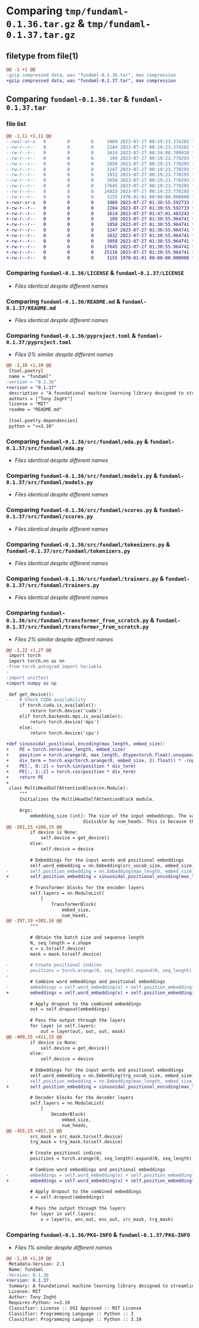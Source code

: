 # Comparing `tmp/fundaml-0.1.36.tar.gz` & `tmp/fundaml-0.1.37.tar.gz`

## filetype from file(1)

```diff
@@ -1 +1 @@
-gzip compressed data, was "fundaml-0.1.36.tar", max compression
+gzip compressed data, was "fundaml-0.1.37.tar", max compression
```

## Comparing `fundaml-0.1.36.tar` & `fundaml-0.1.37.tar`

### file list

```diff
@@ -1,11 +1,11 @@
--rwxr-xr-x   0        0        0     1069 2023-07-27 00:19:23.374282 fundaml-0.1.36/LICENSE
--rw-r--r--   0        0        0     2284 2023-07-27 00:19:23.374282 fundaml-0.1.36/README.md
--rw-r--r--   0        0        0     1614 2023-07-27 00:34:08.709918 fundaml-0.1.36/pyproject.toml
--rw-r--r--   0        0        0      109 2023-07-27 00:19:23.770293 fundaml-0.1.36/src/fundaml/__init__.py
--rw-r--r--   0        0        0     1058 2023-07-27 00:19:23.770293 fundaml-0.1.36/src/fundaml/eda.py
--rw-r--r--   0        0        0     3247 2023-07-27 00:19:23.770293 fundaml-0.1.36/src/fundaml/models.py
--rw-r--r--   0        0        0     1032 2023-07-27 00:19:23.770293 fundaml-0.1.36/src/fundaml/scores.py
--rw-r--r--   0        0        0     3050 2023-07-27 00:19:23.770293 fundaml-0.1.36/src/fundaml/tokenizers.py
--rw-r--r--   0        0        0    17645 2023-07-27 00:19:23.770293 fundaml-0.1.36/src/fundaml/trainers.py
--rw-r--r--   0        0        0    24833 2023-07-27 00:19:23.770293 fundaml-0.1.36/src/fundaml/transformer_from_scratch.py
--rw-r--r--   0        0        0     3155 1970-01-01 00:00:00.000000 fundaml-0.1.36/PKG-INFO
+-rwxr-xr-x   0        0        0     1069 2023-07-27 01:30:55.592733 fundaml-0.1.37/LICENSE
+-rw-r--r--   0        0        0     2284 2023-07-27 01:30:55.592733 fundaml-0.1.37/README.md
+-rw-r--r--   0        0        0     1614 2023-07-27 01:47:01.483243 fundaml-0.1.37/pyproject.toml
+-rw-r--r--   0        0        0      109 2023-07-27 01:30:55.964741 fundaml-0.1.37/src/fundaml/__init__.py
+-rw-r--r--   0        0        0     1058 2023-07-27 01:30:55.964741 fundaml-0.1.37/src/fundaml/eda.py
+-rw-r--r--   0        0        0     3247 2023-07-27 01:30:55.964741 fundaml-0.1.37/src/fundaml/models.py
+-rw-r--r--   0        0        0     1032 2023-07-27 01:30:55.964741 fundaml-0.1.37/src/fundaml/scores.py
+-rw-r--r--   0        0        0     3050 2023-07-27 01:30:55.964741 fundaml-0.1.37/src/fundaml/tokenizers.py
+-rw-r--r--   0        0        0    17645 2023-07-27 01:30:55.964741 fundaml-0.1.37/src/fundaml/trainers.py
+-rw-r--r--   0        0        0    25116 2023-07-27 01:30:55.964741 fundaml-0.1.37/src/fundaml/transformer_from_scratch.py
+-rw-r--r--   0        0        0     3155 1970-01-01 00:00:00.000000 fundaml-0.1.37/PKG-INFO
```

### Comparing `fundaml-0.1.36/LICENSE` & `fundaml-0.1.37/LICENSE`

 * *Files identical despite different names*

### Comparing `fundaml-0.1.36/README.md` & `fundaml-0.1.37/README.md`

 * *Files identical despite different names*

### Comparing `fundaml-0.1.36/pyproject.toml` & `fundaml-0.1.37/pyproject.toml`

 * *Files 0% similar despite different names*

```diff
@@ -1,10 +1,10 @@
 [tool.poetry]
 name = "fundaml"
-version = "0.1.36"
+version = "0.1.37"
 description = "A foundational machine learning library designed to streamline the end-to-end process of developing and deploying machine learning models. FundAML offers a broad array of tools and utilities for data preprocessing, model training, evaluation, and deployment, making it a fundamental solution for machine learning tasks."
 authors = ["Tony Zoght"]
 license = "MIT"
 readme = "README.md"
 
 [tool.poetry.dependencies]
 python = ">=3.10"
```

### Comparing `fundaml-0.1.36/src/fundaml/eda.py` & `fundaml-0.1.37/src/fundaml/eda.py`

 * *Files identical despite different names*

### Comparing `fundaml-0.1.36/src/fundaml/models.py` & `fundaml-0.1.37/src/fundaml/models.py`

 * *Files identical despite different names*

### Comparing `fundaml-0.1.36/src/fundaml/scores.py` & `fundaml-0.1.37/src/fundaml/scores.py`

 * *Files identical despite different names*

### Comparing `fundaml-0.1.36/src/fundaml/tokenizers.py` & `fundaml-0.1.37/src/fundaml/tokenizers.py`

 * *Files identical despite different names*

### Comparing `fundaml-0.1.36/src/fundaml/trainers.py` & `fundaml-0.1.37/src/fundaml/trainers.py`

 * *Files identical despite different names*

### Comparing `fundaml-0.1.36/src/fundaml/transformer_from_scratch.py` & `fundaml-0.1.37/src/fundaml/transformer_from_scratch.py`

 * *Files 2% similar despite different names*

```diff
@@ -1,22 +1,27 @@
 import torch
 import torch.nn as nn
-from torch.autograd import Variable
-
-import unittest
+import numpy as np
 
 def get_device():
-    # Check CUDA availability
     if torch.cuda.is_available():
         return torch.device('cuda')
     elif torch.backends.mps.is_available():
         return torch.device('mps')
     else:
         return torch.device('cpu')    
 
+def sinusoidal_positional_encoding(max_length, embed_size):
+    PE = torch.zeros(max_length, embed_size)
+    position = torch.arange(0, max_length, dtype=torch.float).unsqueeze(1)
+    div_term = torch.exp(torch.arange(0, embed_size, 2).float() * -(np.log(10000.0) / embed_size))
+    PE[:, 0::2] = torch.sin(position * div_term)
+    PE[:, 1::2] = torch.cos(position * div_term)
+    return PE
+
 class MultiHeadSelfAttentionBlock(nn.Module):
     """
     Initializes the MultiHeadSelfAttentionBlock module.
 
     Args:
         embedding_size (int): The size of the input embeddings. The value should be 
                             divisible by num_heads. This is because the embeddings 
@@ -261,15 +266,15 @@
         if device is None:
             self.device = get_device()
         else:
             self.device = device
 
         # Embeddings for the input words and positional embeddings
         self.word_embedding = nn.Embedding(src_vocab_size, embed_size)
-        self.position_embedding = nn.Embedding(max_length, embed_size)
+        self.position_embedding = sinusoidal_positional_encoding(max_length, embed_size).to(self.device)
 
         # Transformer blocks for the encoder layers
         self.layers = nn.ModuleList(
             [
                 TransformerBlock(
                     embed_size,
                     num_heads,
@@ -297,19 +302,16 @@
         """
 
         # Obtain the batch size and sequence length
         N, seq_length = x.shape
         x = x.to(self.device)
         mask = mask.to(self.device)
 
-        # Create positional indices
-        positions = torch.arange(0, seq_length).expand(N, seq_length).to(self.device)
-
         # Combine word embeddings and positional embeddings
-        embeddings = self.word_embedding(x) + self.position_embedding(positions)
+        embeddings = self.word_embedding(x) + self.position_embedding[:seq_length, :]
 
         # Apply dropout to the combined embeddings
         out = self.dropout(embeddings)
 
         # Pass the output through the layers
         for layer in self.layers:
             out = layer(out, out, out, mask)
@@ -409,15 +411,15 @@
         if device is None:
             self.device = get_device()
         else:
             self.device = device
 
         # Embeddings for the input words and positional embeddings
         self.word_embedding = nn.Embedding(trg_vocab_size, embed_size)
-        self.position_embedding = nn.Embedding(max_length, embed_size)
+        self.position_embedding = sinusoidal_positional_encoding(max_length, embed_size).to(self.device)
 
         # Decoder blocks for the decoder layers
         self.layers = nn.ModuleList(
             [
                 DecoderBlock(
                     embed_size,
                     num_heads,
@@ -455,15 +457,15 @@
         src_mask = src_mask.to(self.device)
         trg_mask = trg_mask.to(self.device)
 
         # Create positional indices
         positions = torch.arange(0, seq_length).expand(N, seq_length).to(self.device)
 
         # Combine word embeddings and positional embeddings
-        embeddings = self.word_embedding(x) + self.position_embedding(positions)
+        embeddings = self.word_embedding(x) + self.position_embedding[:seq_length, :]
 
         # Apply dropout to the combined embeddings
         x = self.dropout(embeddings)
 
         # Pass the output through the layers
         for layer in self.layers:
             x = layer(x, enc_out, enc_out, src_mask, trg_mask)
```

### Comparing `fundaml-0.1.36/PKG-INFO` & `fundaml-0.1.37/PKG-INFO`

 * *Files 1% similar despite different names*

```diff
@@ -1,10 +1,10 @@
 Metadata-Version: 2.1
 Name: fundaml
-Version: 0.1.36
+Version: 0.1.37
 Summary: A foundational machine learning library designed to streamline the end-to-end process of developing and deploying machine learning models. FundAML offers a broad array of tools and utilities for data preprocessing, model training, evaluation, and deployment, making it a fundamental solution for machine learning tasks.
 License: MIT
 Author: Tony Zoght
 Requires-Python: >=3.10
 Classifier: License :: OSI Approved :: MIT License
 Classifier: Programming Language :: Python :: 3
 Classifier: Programming Language :: Python :: 3.10
```

